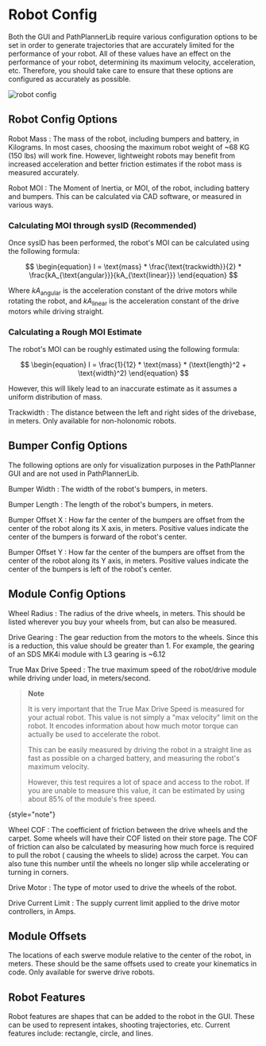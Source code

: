 # Robot Config

Both the GUI and PathPlannerLib require various configuration options to be set in order to generate trajectories that
are accurately limited for the performance of your robot. All of these values have an effect on the performance of your
robot, determining its maximum velocity, acceleration, etc. Therefore, you should take care to ensure that these options
are configured as accurately as possible.

<img src="robot_config_settings.png" alt="robot config" border-effect="rounded"/>

## Robot Config Options

Robot Mass
: The mass of the robot, including bumpers and battery, in Kilograms. In most cases, choosing the maximum robot weight
of ~68 KG (150 lbs) will work fine. However, lightweight robots may benefit from increased acceleration and better
friction estimates if the robot mass is measured accurately.

Robot MOI
: The Moment of Inertia, or MOI, of the robot, including battery and bumpers. This can be calculated via CAD software,
or measured in various ways.

### Calculating MOI through sysID (Recommended)

Once sysID has been performed, the robot's MOI can be calculated using the following formula:

$$
\begin{equation}
I = \text{mass} * \frac{\text{trackwidth}}{2} * \frac{kA_{\text{angular}}}{kA_{\text{linear}}}
\end{equation}
$$

Where $kA_{\text{angular}}$ is the acceleration constant of the drive motors while rotating the robot,
and $kA_{\text{linear}}$ is the acceleration constant of the drive motors while driving straight.

### Calculating a Rough MOI Estimate

The robot's MOI can be roughly estimated using the following formula:

$$
\begin{equation}
I = \frac{1}{12} * \text{mass} * (\text{length}^2 + \text{width}^2)
\end{equation}
$$

However, this will likely lead to an inaccurate estimate as it assumes a uniform distribution of mass.

Trackwidth
: The distance between the left and right sides of the drivebase, in meters. Only available for non-holonomic robots.

## Bumper Config Options

The following options are only for visualization purposes in the PathPlanner GUI and are not used in PathPlannerLib.

Bumper Width
: The width of the robot's bumpers, in meters.

Bumper Length
: The length of the robot's bumpers, in meters.

Bumper Offset X
: How far the center of the bumpers are offset from the center of the robot along its X axis, in meters. Positive values
indicate the center of the bumpers is forward of the robot's center.

Bumper Offset Y
: How far the center of the bumpers are offset from the center of the robot along its Y axis, in meters. Positive values
indicate the center of the bumpers is left of the robot's center.

## Module Config Options

Wheel Radius
: The radius of the drive wheels, in meters. This should be listed wherever you buy your wheels from, but can also be
measured.

Drive Gearing
: The gear reduction from the motors to the wheels. Since this is a reduction, this value should be greater than 1. For
example, the gearing of an SDS MK4i module with L3 gearing is ~6.12

True Max Drive Speed
: The true maximum speed of the robot/drive module while driving under load, in meters/second.

> **Note**
>
> It is very important that the True Max Drive Speed is measured for your actual robot. This value is not simply a "max
> velocity" limit on the robot. It encodes information about how much motor torque can actually be used to accelerate
> the robot.
>
> This can be easily measured by driving the robot in a straight line as fast as possible on a charged battery, and
> measuring the robot's maximum velocity.
>
> However, this test requires a lot of space and access to the robot. If you are unable to measure this value, it can be
> estimated by using about 85% of the module's free speed.
>
{style="note"}

Wheel COF
: The coefficient of friction between the drive wheels and the carpet. Some wheels will have their COF listed on their
store page. The COF of friction can also be calculated by measuring how much force is required to pull the robot (
causing the wheels to slide) across the carpet. You can also tune this number until the wheels no longer slip while
accelerating or turning in corners.

Drive Motor
: The type of motor used to drive the wheels of the robot.

Drive Current Limit
: The supply current limit applied to the drive motor controllers, in Amps.

## Module Offsets

The locations of each swerve module relative to the center of the robot, in meters. These should be the same offsets
used to create your kinematics in code. Only available for swerve drive robots.

## Robot Features

Robot features are shapes that can be added to the robot in the GUI. These can be used to represent intakes, shooting
trajectories, etc. Current features include: rectangle, circle, and lines.
